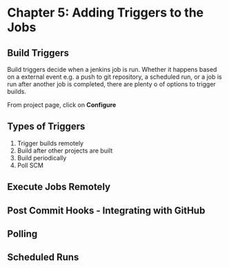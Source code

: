 # Chapter 5: Adding Triggers to the Jobs
## Build Triggers

Build triggers decide when a jenkins job is run. Whether it happens based on a external event e.g. a push to git repository,  a scheduled run, or  a job is run after another job is completed, there are plenty o of options to trigger builds.

From project page, click on **Configure**

## Types of Triggers

1. Trigger builds remotely
1. Build after other projects are built
1. Build periodically
1. Poll SCM

## Execute Jobs Remotely

## Post Commit Hooks - Integrating with GitHub

## Polling

## Scheduled Runs
